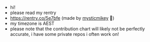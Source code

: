 - hi!
- please read my rentry 
- https://rentry.co/5e7bfe (made by [mysticmikey](https://github.com/mysticmikey) 💜)
- my timezone is AEST
- please note that the contribution chart will likely not be perfectly accurate, i have some private repos i often work on!
